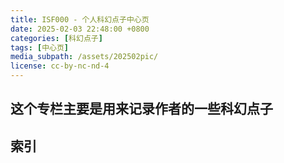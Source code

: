 ```yaml
---
title: ISF000 - 个人科幻点子中心页
date: 2025-02-03 22:48:00 +0800
categories: [科幻点子]
tags: [中心页] 
media_subpath: /assets/202502pic/
license: cc-by-nc-nd-4
---
```


## 这个专栏主要是用来记录作者的一些科幻点子



## 索引

